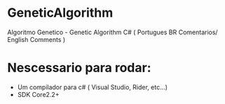 # GeneticAlgorithm
Algoritmo Genetico - Genetic Algorithm C# ( Portugues BR Comentarios/ English Comments ) 

# Nescessario para rodar:
  - Um compilador para c# ( Visual Studio, Rider, etc...)
  - SDK Core2.2+
